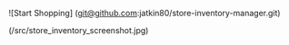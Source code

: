 ![Start Shopping] (git@github.com:jatkin80/store-inventory-manager.git)

(/src/store_inventory_screenshot.jpg)